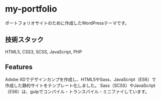 # my-portfolio

ポートフォリオサイトのために作成したWordPressテーマです。


## 技術スタック

HTML5, CSS3, SCSS, JavaScript, PHP


## Features

Adobe XDでデザインカンプを作成し、HTML5やSass、JavaScript（ES6）で作成した静的サイトをテンプレート化しました。
Sass（SCSS）やJavaScript（ES6）は、gulpでコンパイル・トランスパイル・ミニファイしています。
